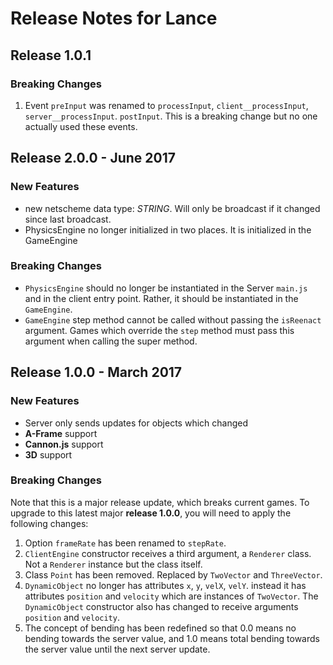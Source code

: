 

# Release Notes for Lance

## Release 1.0.1

### Breaking Changes

1. Event `preInput` was renamed to `processInput`, `client__processInput`, `server__processInput`.  `postInput`. This is a breaking change but no one actually used these events.

## Release 2.0.0 - June 2017

### New Features

* new netscheme data type: *STRING*.  Will only be broadcast if it changed since last broadcast.
* PhysicsEngine no longer initialized in two places.  It is initialized in the GameEngine


### Breaking Changes

* `PhysicsEngine` should no longer be instantiated in the Server `main.js` and in the client entry point.  Rather, it should be instantiated in the `GameEngine`.
* `GameEngine` step method cannot be called without passing the `isReenact` argument.  Games which override the `step` method must pass this argument when calling the super method.


## Release 1.0.0 - March 2017

### New Features

* Server only sends updates for objects which changed
* **A-Frame** support
* **Cannon.js** support
* **3D** support


### Breaking Changes

Note that this is a major release update, which breaks current
games.  To upgrade to this latest major **release 1.0.0**, you will need
to apply the following changes:

1. Option `frameRate` has been renamed to `stepRate`.
2. `ClientEngine` constructor receives a third argument, a `Renderer` class.  Not a `Renderer` instance but the class itself.
3. Class `Point` has been removed.  Replaced by `TwoVector` and `ThreeVector`.
4. `DynamicObject` no longer has attributes `x`, `y`, `velX`, `velY`.  instead it has attributes `position` and `velocity` which are instances of `TwoVector`.  The `DynamicObject` constructor also has changed to receive arguments `position` and `velocity`.
5. The concept of bending has been redefined so that 0.0 means no bending
towards the server value, and 1.0 means total bending towards the server
value until the next server update.
